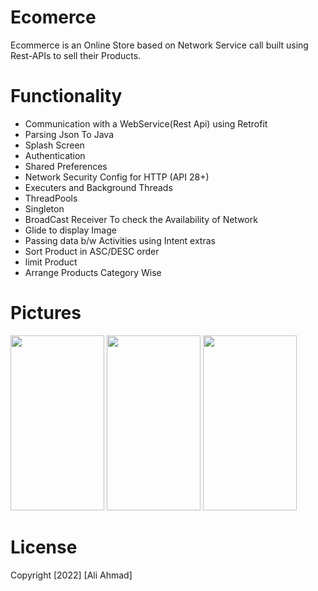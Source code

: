 # Ecomerce
Ecommerce is an Online Store based on Network Service call built using Rest-APIs to sell their Products.


# Functionality
- Communication with a WebService(Rest Api) using Retrofit
- Parsing Json To Java
- Splash Screen
- Authentication
- Shared Preferences
- Network Security Config for HTTP (API 28+)
- Executers and Background Threads
- ThreadPools  
- Singleton
- BroadCast Receiver To check the Availability of Network
- Glide to display Image
- Passing data b/w Activities using Intent extras
- Sort Product in ASC/DESC order
- limit Product
- Arrange Products Category Wise




# Pictures
<p float="left">
<img src="https://github.com/aliahmad39/TMDB-App/blob/main/art/homePage.jpg" width="150" height="280">
<img src="https://github.com/aliahmad39/TMDB-App/blob/main/art/detail.jpg" width="150" height="280">
 <img src="https://github.com/aliahmad39/TMDB-App/blob/main/art/search.jpg" width="150" height="280">
</p>



# License
Copyright [2022] [Ali Ahmad]





